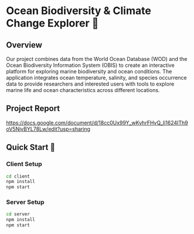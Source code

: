 # Ocean Biodiversity & Climate Change Explorer 🌊

## Overview
Our project combines data from the World Ocean Database (WOD) and the Ocean Biodiversity Information System (OBIS) to create an interactive platform for exploring marine biodiversity and ocean conditions. The application integrates ocean temperature, salinity, and species occurrence data to provide researchers and interested users with tools to explore marine life and ocean characteristics across different locations.

## Project Report
https://docs.google.com/document/d/18cc0Ux99Y_wKyhrFHvQ_li1624ITh9oV5NjvBYL78Lw/edit?usp=sharing

## Quick Start 🚀

### Client Setup
```bash
cd client
npm install
npm start
```

### Server Setup
```bash
cd server
npm install
npm start
```
